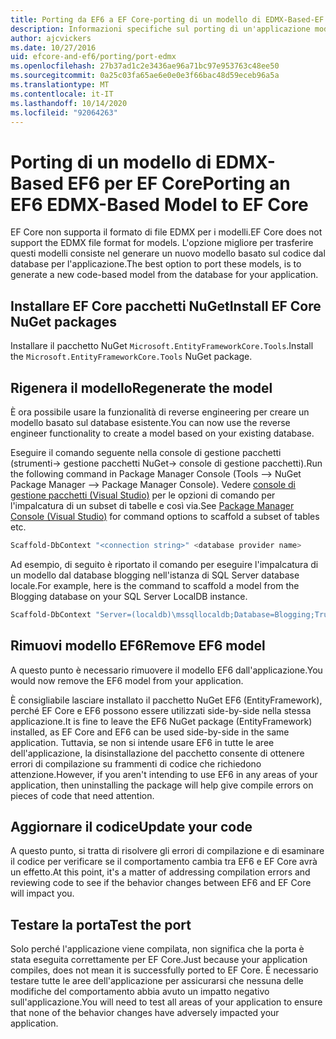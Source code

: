 ```yaml
---
title: Porting da EF6 a EF Core-porting di un modello di EDMX-Based-EF
description: Informazioni specifiche sul porting di un'applicazione modello basata su EDMX Entity Framework 6 per Entity Framework Core
author: ajcvickers
ms.date: 10/27/2016
uid: efcore-and-ef6/porting/port-edmx
ms.openlocfilehash: 27b37ad1c2e3436ae96a71bc97e953763c48ee50
ms.sourcegitcommit: 0a25c03fa65ae6e0e0e3f66bac48d59eceb96a5a
ms.translationtype: MT
ms.contentlocale: it-IT
ms.lasthandoff: 10/14/2020
ms.locfileid: "92064263"
---
```

# <a name="porting-an-ef6-edmx-based-model-to-ef-core"></a><span data-ttu-id="2684b-103">Porting di un modello di EDMX-Based EF6 per EF Core</span><span class="sxs-lookup"><span data-stu-id="2684b-103">Porting an EF6 EDMX-Based Model to EF Core</span></span>

<span data-ttu-id="2684b-104">EF Core non supporta il formato di file EDMX per i modelli.</span><span class="sxs-lookup"><span data-stu-id="2684b-104">EF Core does not support the EDMX file format for models.</span></span> <span data-ttu-id="2684b-105">L'opzione migliore per trasferire questi modelli consiste nel generare un nuovo modello basato sul codice dal database per l'applicazione.</span><span class="sxs-lookup"><span data-stu-id="2684b-105">The best option to port these models, is to generate a new code-based model from the database for your application.</span></span>

## <a name="install-ef-core-nuget-packages"></a><span data-ttu-id="2684b-106">Installare EF Core pacchetti NuGet</span><span class="sxs-lookup"><span data-stu-id="2684b-106">Install EF Core NuGet packages</span></span>

<span data-ttu-id="2684b-107">Installare il pacchetto NuGet `Microsoft.EntityFrameworkCore.Tools`.</span><span class="sxs-lookup"><span data-stu-id="2684b-107">Install the `Microsoft.EntityFrameworkCore.Tools` NuGet package.</span></span>

## <a name="regenerate-the-model"></a><span data-ttu-id="2684b-108">Rigenera il modello</span><span class="sxs-lookup"><span data-stu-id="2684b-108">Regenerate the model</span></span>

<span data-ttu-id="2684b-109">È ora possibile usare la funzionalità di reverse engineering per creare un modello basato sul database esistente.</span><span class="sxs-lookup"><span data-stu-id="2684b-109">You can now use the reverse engineer functionality to create a model based on your existing database.</span></span>

<span data-ttu-id="2684b-110">Eseguire il comando seguente nella console di gestione pacchetti (strumenti-> gestione pacchetti NuGet-> console di gestione pacchetti).</span><span class="sxs-lookup"><span data-stu-id="2684b-110">Run the following command in Package Manager Console (Tools –> NuGet Package Manager –> Package Manager Console).</span></span> <span data-ttu-id="2684b-111">Vedere [console di gestione pacchetti (Visual Studio)](xref:core/miscellaneous/cli/powershell) per le opzioni di comando per l'impalcatura di un subset di tabelle e così via.</span><span class="sxs-lookup"><span data-stu-id="2684b-111">See [Package Manager Console (Visual Studio)](xref:core/miscellaneous/cli/powershell) for command options to scaffold a subset of tables etc.</span></span>

```powershell
Scaffold-DbContext "<connection string>" <database provider name>
```

<span data-ttu-id="2684b-112">Ad esempio, di seguito è riportato il comando per eseguire l'impalcatura di un modello dal database blogging nell'istanza di SQL Server database locale.</span><span class="sxs-lookup"><span data-stu-id="2684b-112">For example, here is the command to scaffold a model from the Blogging database on your SQL Server LocalDB instance.</span></span>

```powershell
Scaffold-DbContext "Server=(localdb)\mssqllocaldb;Database=Blogging;Trusted_Connection=True;" Microsoft.EntityFrameworkCore.SqlServer
```

## <a name="remove-ef6-model"></a><span data-ttu-id="2684b-113">Rimuovi modello EF6</span><span class="sxs-lookup"><span data-stu-id="2684b-113">Remove EF6 model</span></span>

<span data-ttu-id="2684b-114">A questo punto è necessario rimuovere il modello EF6 dall'applicazione.</span><span class="sxs-lookup"><span data-stu-id="2684b-114">You would now remove the EF6 model from your application.</span></span>

<span data-ttu-id="2684b-115">È consigliabile lasciare installato il pacchetto NuGet EF6 (EntityFramework), perché EF Core e EF6 possono essere utilizzati side-by-side nella stessa applicazione.</span><span class="sxs-lookup"><span data-stu-id="2684b-115">It is fine to leave the EF6 NuGet package (EntityFramework) installed, as EF Core and EF6 can be used side-by-side in the same application.</span></span> <span data-ttu-id="2684b-116">Tuttavia, se non si intende usare EF6 in tutte le aree dell'applicazione, la disinstallazione del pacchetto consente di ottenere errori di compilazione su frammenti di codice che richiedono attenzione.</span><span class="sxs-lookup"><span data-stu-id="2684b-116">However, if you aren't intending to use EF6 in any areas of your application, then uninstalling the package will help give compile errors on pieces of code that need attention.</span></span>

## <a name="update-your-code"></a><span data-ttu-id="2684b-117">Aggiornare il codice</span><span class="sxs-lookup"><span data-stu-id="2684b-117">Update your code</span></span>

<span data-ttu-id="2684b-118">A questo punto, si tratta di risolvere gli errori di compilazione e di esaminare il codice per verificare se il comportamento cambia tra EF6 e EF Core avrà un effetto.</span><span class="sxs-lookup"><span data-stu-id="2684b-118">At this point, it's a matter of addressing compilation errors and reviewing code to see if the behavior changes between EF6 and EF Core will impact you.</span></span>

## <a name="test-the-port"></a><span data-ttu-id="2684b-119">Testare la porta</span><span class="sxs-lookup"><span data-stu-id="2684b-119">Test the port</span></span>

<span data-ttu-id="2684b-120">Solo perché l'applicazione viene compilata, non significa che la porta è stata eseguita correttamente per EF Core.</span><span class="sxs-lookup"><span data-stu-id="2684b-120">Just because your application compiles, does not mean it is successfully ported to EF Core.</span></span> <span data-ttu-id="2684b-121">È necessario testare tutte le aree dell'applicazione per assicurarsi che nessuna delle modifiche del comportamento abbia avuto un impatto negativo sull'applicazione.</span><span class="sxs-lookup"><span data-stu-id="2684b-121">You will need to test all areas of your application to ensure that none of the behavior changes have adversely impacted your application.</span></span>
